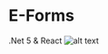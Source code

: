 # E-Forms
.Net 5 &amp; React
![alt text](https://github.com/maciejdarlak/E-Forms/blob/master/E-Forms.Client/MainPage)
